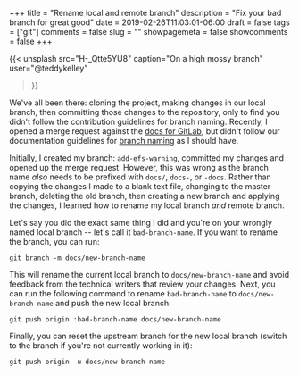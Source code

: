 +++
title = "Rename local and remote branch"
description = "Fix your bad branch for great good"
date = 2019-02-26T11:03:01-06:00
draft = false
tags = ["git"]
comments = false
slug = ""
showpagemeta = false
showcomments = false
+++

{{< unsplash src="H-_Qtte5YU8" 
    caption="On a high mossy branch"
    user="@teddykelley"
>}}

We've all been there: cloning the project, making changes in our local branch, then committing those changes to the repository, only to find you didn't follow the contribution guidelines for branch naming. Recently, I opened a merge request against the [docs for GitLab](https://gitlab.com/gitlab-org/gitlab-ce/merge_requests/25498), but didn't follow our documentation guidelines for [branch naming](https://docs.gitlab.com/ee/development/documentation/index.html#branch-naming) as I should have.

Initially, I created my branch: `add-efs-warning`, committed my changes and opened up the merge request. However, this was wrong as the branch name _also_ needs to be prefixed with `docs/`, `docs-`, or `-docs`. Rather than copying the changes I made to a blank text file, changing to the master branch, deleting the old branch, then creating a new branch and applying the changes, I learned how to rename my local branch _and_ remote branch.

Let's say you did the exact same thing I did and you're on your wrongly named local branch -- let's call it `bad-branch-name`. If you want to rename the branch, you can run:

```shell
git branch -m docs/new-branch-name
```

This will rename the current local branch to `docs/new-branch-name` and avoid feedback from the technical writers that review your changes. Next, you can run the following command to rename `bad-branch-name` to `docs/new-branch-name` and push the new local branch:

```shell
git push origin :bad-branch-name docs/new-branch-name
```

Finally, you can reset the upstream branch for the new local branch (switch to the branch if you're not currently working in it):

```shell
git push origin -u docs/new-branch-name
```


